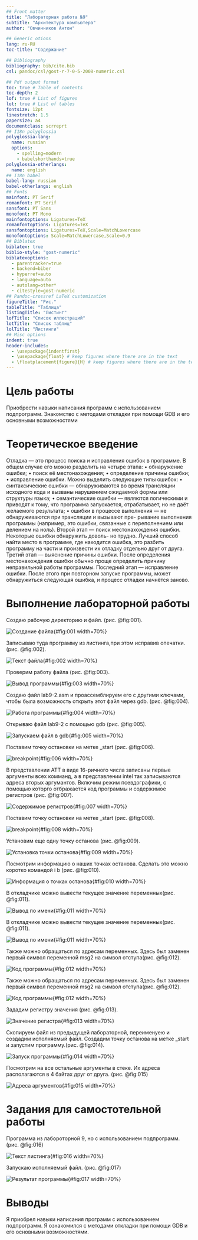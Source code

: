 ```yaml
---
## Front matter
title: "Лабораторная работа №9"
subtitle: "Архитектура компьютера"
author: "Овчинников Антон"

## Generic otions
lang: ru-RU
toc-title: "Содержание"

## Bibliography
bibliography: bib/cite.bib
csl: pandoc/csl/gost-r-7-0-5-2008-numeric.csl

## Pdf output format
toc: true # Table of contents
toc-depth: 2
lof: true # List of figures
lot: true # List of tables
fontsize: 12pt
linestretch: 1.5
papersize: a4
documentclass: scrreprt
## I18n polyglossia
polyglossia-lang:
  name: russian
  options:
	- spelling=modern
	- babelshorthands=true
polyglossia-otherlangs:
  name: english
## I18n babel
babel-lang: russian
babel-otherlangs: english
## Fonts
mainfont: PT Serif
romanfont: PT Serif
sansfont: PT Sans
monofont: PT Mono
mainfontoptions: Ligatures=TeX
romanfontoptions: Ligatures=TeX
sansfontoptions: Ligatures=TeX,Scale=MatchLowercase
monofontoptions: Scale=MatchLowercase,Scale=0.9
## Biblatex
biblatex: true
biblio-style: "gost-numeric"
biblatexoptions:
  - parentracker=true
  - backend=biber
  - hyperref=auto
  - language=auto
  - autolang=other*
  - citestyle=gost-numeric
## Pandoc-crossref LaTeX customization
figureTitle: "Рис."
tableTitle: "Таблица"
listingTitle: "Листинг"
lofTitle: "Список иллюстраций"
lotTitle: "Список таблиц"
lolTitle: "Листинги"
## Misc options
indent: true
header-includes:
  - \usepackage{indentfirst}
  - \usepackage{float} # keep figures where there are in the text
  - \floatplacement{figure}{H} # keep figures where there are in the text
---
```


# Цель работы

Приобрести навыки написания программ с использованием подпрограмм. Знакомство с методами откладки при помощи GDB и его основными возможностями



# Теоретическое введение

Отладка — это процесс поиска и исправления ошибок в программе. В общем случае его
можно разделить на четыре этапа:
• обнаружение ошибки;
• поиск её местонахождения;
• определение причины ошибки;
• исправление ошибки.
Можно выделить следующие типы ошибок:
• синтаксические ошибки — обнаруживаются во время трансляции исходного кода и
вызваны нарушением ожидаемой формы или структуры языка;
• семантические ошибки — являются логическими и приводят к тому, что программа
запускается, отрабатывает, но не даёт желаемого результата;
• ошибки в процессе выполнения — не обнаруживаются при трансляции и вызывают пре-
рывание выполнения программы (например, это ошибки, связанные с переполнением
или делением на ноль).
Второй этап — поиск местонахождения ошибки. Некоторые ошибки обнаружить доволь-
но трудно. Лучший способ найти место в программе, где находится ошибка, это разбить
программу на части и произвести их отладку отдельно друг от друга.
Третий этап — выяснение причины ошибки. После определения местонахождения ошибки
обычно проще определить причину неправильной работы программы.
Последний этап — исправление ошибки. После этого при повторном запуске программы,
может обнаружиться следующая ошибка, и процесс отладки начнётся заново.

# Выполнение лабораторной работы

Создаю рабочую директорию и файл. (рис. @fig:001).

![Создание файла](image/9laba1skrin.png){#fig:001 width=70%}

Записываю туда программу из листинга,при этом исправив опечатки. (рис. @fig:002).

![Текст файла](image/9laba3skrin.png){#fig:002 width=70%}

Проверим работу файла (рис. @fig:003).

![Вывод программы](image/9laba2skrin.png){#fig:003 width=70%}

Создаю файл lab9-2.asm и проассемблируем его с другими ключами, чтобы была возможность открыть этот файл через gdb. (рис. @fig:004).

![Работа программы](image/9laba5skrin.png){#fig:004 width=70%}

Открываю файл lab9-2 с помощью gdb (рис. @fig:005).

![Запускаем файл в gdb](image/9laba6skrin.png){#fig:005 width=70%}

Поставим точку остановки на метке _start (рис. @fig:006).

![breakpoint](image/9laba7skrin.png){#fig:006 width=70%}

В представлении АТТ в виде 16-ричного числа записаны первые аргументы всех комманд, а в представлении intel так записываются адреса вторых аргумантов. Включим режим псевдографики, с помощью которго отбражается код программы и содержимое регистров (рис. @fig:007).

![Содержимое регистров](image/9laba8skrin.png){#fig:007 width=70%}

Поставим точку остановки на метке _start (рис. @fig:008).

![breakpoint](image/9laba7skrin.png){#fig:008 width=70%}

Установим еще одну точку останова (рис. @fig:009).

![Установка точки останова](image/9laba9skrin.png){#fig:009 width=70%}

Посмотрим информацию о наших точках останова. Сделать это можно коротко командой i b (рис. @fig:010).

![Информация о точках останова](image/9laba10skrin.png){#fig:010 width=70%}

В откладчике можно вывести текущее значение переменных(рис. @fig:011).

![Вывод по имени](image/9laba11skrin.png){#fig:011 width=70%}

В откладчике можно вывести текущее значение переменных(рис. @fig:011).

![Вывод по имени](image/9laba11skrin.png){#fig:011 width=70%}

Также можно обращаться по адресам переменных. Здесь был заменен первый символ переменной msg2 на символ отступа(рис. @fig:012).

![Код программы](image/9laba12skrin.png){#fig:012 width=70%}

Также можно обращаться по адресам переменных. Здесь был заменен первый символ переменной msg2 на символ отступа(рис. @fig:012).

![Код программы](image/9laba12skrin.png){#fig:012 width=70%}

Зададим регистру значения (рис. @fig:013).

![Значение регистра](image/9laba13skrin.png){#fig:013 width=70%}

Скопируем файл из предыдущей лабораторной, переименуею и создадим исполняемый файл. Создадим точку останова на метке _start и запустим программу.(рис. @fig:014).

![Запуск программы](image/9laba14skrin.png){#fig:014 width=70%}

Посмотрим на все остальные аргументы в стеке. Их адреса располагаются в 4 байтах друг от друга. (рис. @fig:015)

![Адреса аргументов](image/9laba15skrin.png){#fig:015 width=70%}

# Задания для самостотельной работы

Программа из лабороторной 9, но с использованием подпрограмм. (рис. @fig:016)

![Текст листинга](image/9laba16skrin.png){#fig:016 width=70%}

Запускаю исполняемый файл. (рис. @fig:017)

![Результат программы](image/9laba17skrin.png){#fig:017 width=70%}


# Выводы

Я приобрел навыки написания программ с использованием подпрограмм. Я ознакомился с методами откладки при помощи GDB и его основными возможностями.



